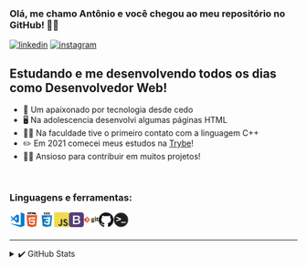 ### Olá, me chamo Antônio e você chegou ao meu repositório no GitHub! 🧑‍💻

[![linkedin](https://i.imgur.com/m3nrJJi.png)](https://www.linkedin.com/in/tonigoncalves/)
[![instagram](https://i.imgur.com/FO5xLoB.png)](https://www.instagram.com/tonissx)

## Estudando e me desenvolvendo todos os dias como Desenvolvedor Web!

- 👦 Um apaixonado por tecnologia desde cedo
- 🖥️ Na adolescencia desenvolvi algumas páginas HTML
- 🧑‍🎓 Na faculdade tive o primeiro contato com a linguagem C++
- ✏️ Em 2021 comecei meus estudos na [Trybe][trybe]!
- 🙋‍♂️ Ansioso para contribuir em muitos projetos!

<br />

### Linguagens e ferramentas:

<img align="left" alt="Visual Studio Code" width="26px" src="https://raw.githubusercontent.com/github/explore/80688e429a7d4ef2fca1e82350fe8e3517d3494d/topics/visual-studio-code/visual-studio-code.png" />
<img align="left" alt="HTML5" width="26px" src="https://raw.githubusercontent.com/github/explore/80688e429a7d4ef2fca1e82350fe8e3517d3494d/topics/html/html.png" />
<img align="left" alt="CSS3" width="26px" src="https://raw.githubusercontent.com/github/explore/80688e429a7d4ef2fca1e82350fe8e3517d3494d/topics/css/css.png" />
<img align="left" alt="JavaScript" width="26px" src="https://raw.githubusercontent.com/github/explore/80688e429a7d4ef2fca1e82350fe8e3517d3494d/topics/javascript/javascript.png" />
<img align="left" alt="Bootstrap" width="26px" src="https://raw.githubusercontent.com/github/explore/80688e429a7d4ef2fca1e82350fe8e3517d3494d/topics/bootstrap/bootstrap.png" />
<img align="left" alt="Git" width="26px" src="https://raw.githubusercontent.com/github/explore/80688e429a7d4ef2fca1e82350fe8e3517d3494d/topics/git/git.png" />
<img align="left" alt="GitHub" width="26px" src="https://raw.githubusercontent.com/github/explore/78df643247d429f6cc873026c0622819ad797942/topics/github/github.png" />
<img align="left" alt="Terminal" width="26px" src="https://raw.githubusercontent.com/github/explore/80688e429a7d4ef2fca1e82350fe8e3517d3494d/topics/terminal/terminal.png" />

<br />
<br />

---

<details>
  <summary>✔️ GitHub Stats</summary>

  <img align="left" alt="Raikouve GitHub Stats" src="https://github-readme-stats.vercel.app/api?username=Raikouve&show_icons=true&hide_border=true&theme=algolia"/>

</details>

[linkedin]: https://www.linkedin.com/in/tonigoncalves/
[instagram]: https://www.instagram.com/tonissx
[trybe]: https://www.betrybe.com/
